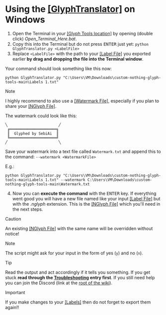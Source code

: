# Using the [\[GlyphTranslator\]](../1_Terminology.md#glyphtranslator) on Windows
1. Open the Terminal in your [\[Glyph Tools location\]](../1_Terminology.md#glyph-tools-location) by opening (double click) *Open_Terminal_Here.bat*.
2. Copy this into the Terminal but do not press <kbd>ENTER</kbd> just yet: `python GlyphTranslator.py <LabelFile>`
3. Replace `<LabelFile>` with the path to your [\[Label File\]](../1_Terminology.md#label-file) you exported earlier **by drag and dropping the file into the Terminal window**.

Your command should look something like this now:
```
python GlyphTranslator.py "C:\Users\VM\Downloads\custom-nothing-glyph-tools-main\Labels 1.txt"
```

> [!NOTE]
> I highly recommend to also use a [\[Watermark File\]](../1_Terminology.md#watermark-file), especially if you plan to share your [\[NGlyph File\]](../1_Terminology.md#nglyph-file).
>
> The watermark could look like this:
> ```
> ╲                       ╱
>  ╔═════════════════════╗
>  ║  Glyphed by SebiAi  ║
>  ╚═════════════════════╝
> ╱                       ╲
> ```
>
> Save your watermark into a text file called `Watermark.txt` and append this to the command: `--watermark <WatermarkFile>`
>
> E.g.:
> ```
> python GlyphTranslator.py "C:\Users\VM\Downloads\custom-nothing-glyph-tools-main\Labels 1.txt" --watermark C:\Users\VM\Downloads\custom-nothing-glyph-tools-main\Watermark.txt
> ```
4. Now you can **execute the command** with the <kbd>ENTER</kbd> key. If everything went good you will have a new file named like your input [\[Label File\]](../1_Terminology.md#label-file) but with the *.nglyph* extension. This is the [\[NGlyph File\]](../1_Terminology.md#nglyph-file) which you'll need in the next steps.
> [!CAUTION]
> An existing [\[NGlyph File\]](../1_Terminology.md#nglyph-file) with the same name will be overridden without notice!

> [!NOTE]
> The script might ask for your input in the form of yes (`y`) and no (`n`).

> [!TIP]
> Read the output and act accordingly if it tells you something. If you get stuck **read through the [Troubleshooting](../6_Troubleshooting.md) entry first**. If you still need help you can join the Discord (link at the [root of the wiki](../README.md#need-help)).

> [!IMPORTANT]
> If you make changes to your [\[Labels\]](../1_Terminology.md#label) then do not forget to export them again!!